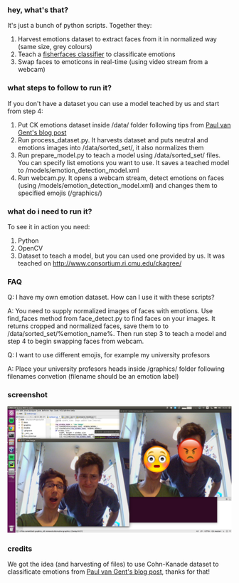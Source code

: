 ### hey, what's that?

It's just a bunch of python scripts. Together they:

1. Harvest emotions dataset to extract faces from it in normalized way (same size, grey colours)
2. Teach a [fisherfaces classifier](http://www.scholarpedia.org/article/Fisherfaces) to classificate emotions
3. Swap faces to emoticons in real-time (using video stream from a webcam)

### what steps to follow to run it?

If you don't have a dataset you can use a model teached by us and start from step 4:

1. Put CK emotions dataset inside /data/ folder following tips from [Paul van Gent's blog post](http://www.paulvangent.com/2016/04/01/emotion-recognition-with-python-opencv-and-a-face-dataset/)
2. Run process_dataset.py. It harvests dataset and puts neutral and emotions images into /data/sorted_set/, it also normalizes them
3. Run prepare_model.py to teach a model using /data/sorted_set/ files. You can specify list emotions you want to use. It saves a teached model to /models/emotion_detection_model.xml
4. Run webcam.py. It opens a webcam stream, detect emotions on faces (using /models/emotion_detection_model.xml) and changes them to specified emojis (/graphics/)

### what do i need to run it?

To see it in action you need:

1. Python
2. OpenCV
3. Dataset to teach a model, but you can used one provided by us. It was teached on http://www.consortium.ri.cmu.edu/ckagree/

### FAQ
Q: I have my own emotion dataset. How can I use it with these scripts?

A: You need to supply normalized images of faces with emotions. Use find_faces method from face_detect.py to find faces on your images. It returns cropped and normalized faces, save them to  to /data/sorted_set/%emotion_name%. Then run step 3 to teach a model and step 4 to begin swapping faces from webcam.


Q: I want to use different emojis, for example my university profesors

A: Place your university profesors heads inside /graphics/ folder following filenames convetion (filename should be an emotion label)

### screenshot
![05:38](/facemoji_screenshot.png?raw=true "05:38")

### credits

We got the idea (and harvesting of files) to use Cohn-Kanade dataset to classificate emotions from [Paul van Gent's blog post](http://www.paulvangent.com/2016/04/01/emotion-recognition-with-python-opencv-and-a-face-dataset/), thanks for that!

